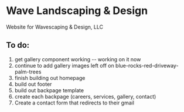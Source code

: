 # Wave Landscaping & Design

Website for Wavescaping & Design, LLC

## To do:

1. get gallery component working -- working on it now 
2. continue to add gallery images left off on blue-rocks-red-driveway-palm-trees
3. finish building out homepage
4. build out footer
5. build out backpage template
6. create each backpage (careers, services, gallery, contact)
7. Create a contact form that redirects to their gmail
